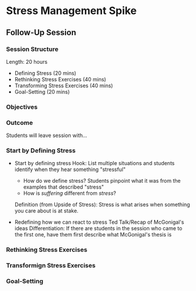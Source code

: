 # Stress Management Spike
## Follow-Up Session

### Session Structure

Length: 20 hours

* Defining Stress (20 mins)
* Rethinking Stress Exercises (40 mins)
* Transforming Stress Exercises (40 mins)
* Goal-Setting (20 mins)

### Objectives

### Outcome
Students will leave session with...

### Start by Defining Stress 
- Start by defining stress
  Hook: List multiple situations and students identify when they hear something "stressful"
  
  * How do we define stress? Students pinpoint what it was from the examples that described "stress"
  * How is *suffering* different from *stress*?
  
  Definition (from Upside of Stress): Stress is what arises when something you care about is at stake.
- Redefining how we can react to stress
  Ted Talk/Recap of McGonigal's ideas
  Differentiation: If there are students in the session who came to the first one, have them first describe what McGonigal's thesis is
  
### Rethinking Stress Exercises


### Transformign Stress Exercises

### Goal-Setting
